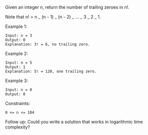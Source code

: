 Given an integer n, return the number of trailing zeroes in n!.

Note that n! = n _ (n - 1) _ (n - 2) _ ... _ 3 _ 2 _ 1.

Example 1:

    Input: n = 3
    Output: 0
    Explanation: 3! = 6, no trailing zero.

Example 2:

    Input: n = 5
    Output: 1
    Explanation: 5! = 120, one trailing zero.

Example 3:

    Input: n = 0
    Output: 0

Constraints:

    0 <= n <= 104

Follow up: Could you write a solution that works in logarithmic time complexity?
